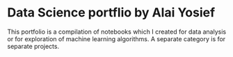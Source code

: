 # Data Science portflio by Alai Yosief

This portfolio is a compilation of notebooks which I created for data analysis or for exploration of machine learning algorithms. A separate category is for separate projects.

